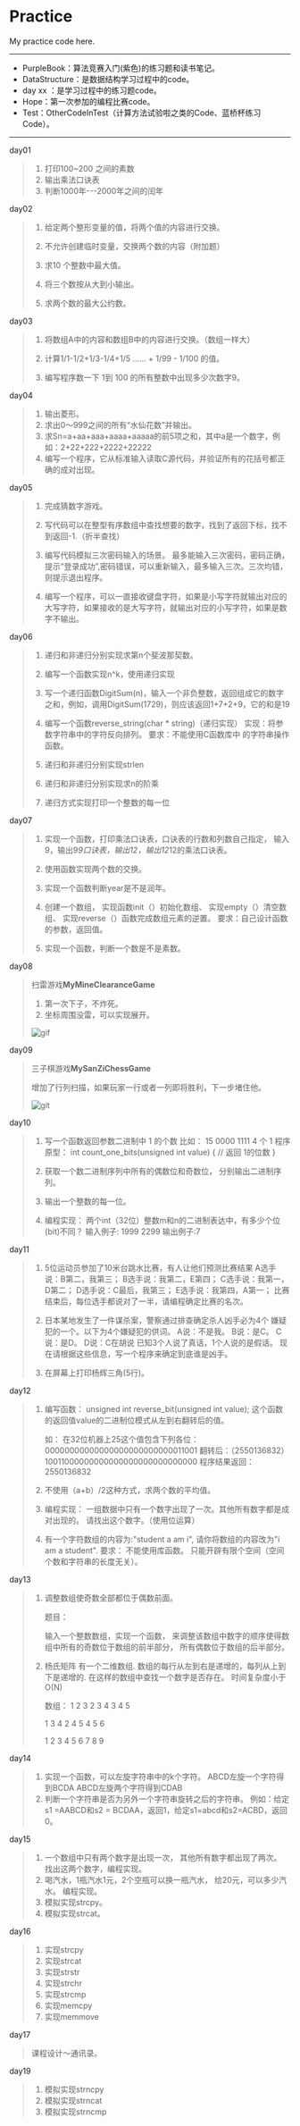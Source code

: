 # Practice

My practice code here.

******

+ PurpleBook：算法竞赛入门(紫色)的练习题和读书笔记。
+ DataStructure：是数据结构学习过程中的code。
+ day xx ：是学习过程中的练习题code。
+ Hope：第一次参加的编程比赛code。
+ Test：OtherCodeInTest（计算方法试验啦之类的Code、蓝桥杯练习Code）。

*****

day01

> 1. 打印100~200 之间的素数 
> 2. 输出乘法口诀表 
> 3. 判断1000年---2000年之间的闰年

day02

> 1. 给定两个整形变量的值，将两个值的内容进行交换。 
>
> 2. 不允许创建临时变量，交换两个数的内容（附加题） 
> 3. 求10 个整数中最大值。 
> 4. 将三个数按从大到小输出。 
>
> 5. 求两个数的最大公约数。 

day03

> 1. 将数组A中的内容和数组B中的内容进行交换。（数组一样大） 
>
> 2. 计算1/1-1/2+1/3-1/4+1/5 …… + 1/99 - 1/100 的值。 
> 3. 编写程序数一下 1到 100 的所有整数中出现多少次数字9。 

day04

> 1. 输出菱形。
> 2. 求出0～999之间的所有“水仙花数”并输出。
> 3. 求Sn=a+aa+aaa+aaaa+aaaaa的前5项之和，其中a是一个数字，例如：2+22+222+2222+22222 
> 4. 编写一个程序，它从标准输入读取C源代码，并验证所有的花括号都正确的成对出现。

day05

> 1. 完成猜数字游戏。 
>
> 2. 写代码可以在整型有序数组中查找想要的数字，找到了返回下标，找不到返回-1.（折半查找） 
>
> 3. 编写代码模拟三次密码输入的场景。 
>    最多能输入三次密码，密码正确，提示“登录成功”,密码错误，可以重新输入，最多输入三次。三次均错，则提示退出程序。 
>
> 4. 编写一个程序，可以一直接收键盘字符，如果是小写字符就输出对应的大写字符，如果接收的是大写字符，就输出对应的小写字符，如果是数字不输出。

day06

> 1. 递归和非递归分别实现求第n个斐波那契数。 
>
> 2. 编写一个函数实现n^k，使用递归实现 
>
> 3. 写一个递归函数DigitSum(n)，输入一个非负整数，返回组成它的数字之和，例如，调用DigitSum(1729)，则应该返回1+7+2+9，它的和是19 
>
> 4. 编写一个函数reverse_string(char * string)（递归实现） 
>    实现：将参数字符串中的字符反向排列。 
>    要求：不能使用C函数库中 
>    的字符串操作函数。 
>
> 5. 递归和非递归分别实现strlen 
> 6. 递归和非递归分别实现求n的阶乘 
> 7. 递归方式实现打印一个整数的每一位 

day07

> 1. 实现一个函数，打印乘法口诀表，口诀表的行数和列数自己指定， 
>    输入9，输出9*9口诀表，输出12，输出12*12的乘法口诀表。 
>
> 2. 使用函数实现两个数的交换。 
>
> 3. 实现一个函数判断year是不是润年。 
>
> 4. 创建一个数组， 
>    实现函数init（）初始化数组、 
>    实现empty（）清空数组、 
>    实现reverse（）函数完成数组元素的逆置。 
>    要求：自己设计函数的参数，返回值。 
>
> 5. 实现一个函数，判断一个数是不是素数。

day08

> 扫雷游戏**MyMineClearanceGame**
>
> 1. 第一次下子，不炸死。 
> 2. 坐标周围没雷，可以实现展开。 
>
> ![gif](https://wx2.sinaimg.cn/mw690/006wR0dcly1fwjain95mug308w06ogr9.gif)

day09

> 三子棋游戏**MySanZiChessGame**
>
> 增加了行列扫描，如果玩家一行或者一列即将胜利，下一步堵住他。
>
> ![git](https://wx1.sinaimg.cn/mw690/006wR0dcly1fwjam76g21g308w06ojwp.gif)

day10

> 1. 写一个函数返回参数二进制中 1 的个数 
>    比如： 15 0000 1111 4 个 1 
>    程序原型： 
>    int count_one_bits(unsigned int value) 
>    { 
>    // 返回 1的位数 
>    } 
>
> 2. 获取一个数二进制序列中所有的偶数位和奇数位， 
>    分别输出二进制序列。 
>
> 3. 输出一个整数的每一位。 
>
> 4. 编程实现： 
>    两个int（32位）整数m和n的二进制表达中，有多少个位(bit)不同？ 
>    输入例子: 
>    1999 2299 
>    输出例子:7	

day11

> 1. 5位运动员参加了10米台跳水比赛，有人让他们预测比赛结果 
>    A选手说：B第二，我第三； 
>    B选手说：我第二，E第四； 
>    C选手说：我第一，D第二； 
>    D选手说：C最后，我第三； 
>    E选手说：我第四，A第一； 
>    比赛结束后，每位选手都说对了一半，请编程确定比赛的名次。 
>
> 2. 日本某地发生了一件谋杀案，警察通过排查确定杀人凶手必为4个 
>    嫌疑犯的一个。以下为4个嫌疑犯的供词。 
>    A说：不是我。 
>    B说：是C。 
>    C说：是D。 
>    D说：C在胡说 
>    已知3个人说了真话，1个人说的是假话。 
>    现在请根据这些信息，写一个程序来确定到底谁是凶手。 
>
> 3. 在屏幕上打印杨辉三角(5行)。 

day12

> 1. 编写函数： 
>    unsigned int reverse_bit(unsigned int value); 
>    这个函数的返回值value的二进制位模式从左到右翻转后的值。 
>
>    如： 
>    在32位机器上25这个值包含下列各位： 
>    00000000000000000000000000011001 
>    翻转后：（2550136832） 
>    10011000000000000000000000000000 
>    程序结果返回： 
>    2550136832 
>
> 2. 不使用（a+b）/2这种方式，求两个数的平均值。 
>
> 3. 编程实现： 
>    一组数据中只有一个数字出现了一次。其他所有数字都是成对出现的。 
>    请找出这个数字。（使用位运算） 
>
> 4. 有一个字符数组的内容为:"student a am i", 
>    请你将数组的内容改为"i am a student". 
>    要求： 
>    不能使用库函数。 
>    只能开辟有限个空间（空间个数和字符串的长度无关）。 

day13

> 1. 调整数组使奇数全部都位于偶数前面。 
>
>    题目： 
>
>    输入一个整数数组，实现一个函数， 
>    来调整该数组中数字的顺序使得数组中所有的奇数位于数组的前半部分， 
>    所有偶数位于数组的后半部分。 
>
> 2. 
>    杨氏矩阵 
>    有一个二维数组. 
>    数组的每行从左到右是递增的，每列从上到下是递增的. 
>    在这样的数组中查找一个数字是否存在。 
>    时间复杂度小于O(N)
>
>    数组： 
>    1 2 3 
>    2 3 4 
>    3 4 5 
>
>    1 3 4 
>    2 4 5 
>    4 5 6 
>
>    1 2 3 
>    4 5 6 
>    7 8 9 

day14

> 1. 实现一个函数，可以左旋字符串中的k个字符。 
>    ABCD左旋一个字符得到BCDA 
>    ABCD左旋两个字符得到CDAB 
> 2. 判断一个字符串是否为另外一个字符串旋转之后的字符串。 
>    例如：给定s1 =AABCD和s2 = BCDAA，返回1，给定s1=abcd和s2=ACBD，返回0。

day15

> 1. 一个数组中只有两个数字是出现一次， 
>    其他所有数字都出现了两次。 
>    找出这两个数字，编程实现。 
> 2. 喝汽水，1瓶汽水1元，2个空瓶可以换一瓶汽水， 
>    给20元，可以多少汽水。 
>    编程实现。 
> 3. 模拟实现strcpy。
> 4. 模拟实现strcat。

day16

> 1. 实现strcpy 
> 2. 实现strcat 
> 3. 实现strstr
> 4. 实现strchr
> 5. 实现strcmp
> 6. 实现memcpy 
> 7. 实现memmove

day17

> 课程设计～通讯录。

day19

> 1. 模拟实现strncpy 
> 2. 模拟实现strncat 
> 3. 模拟实现strncmp 